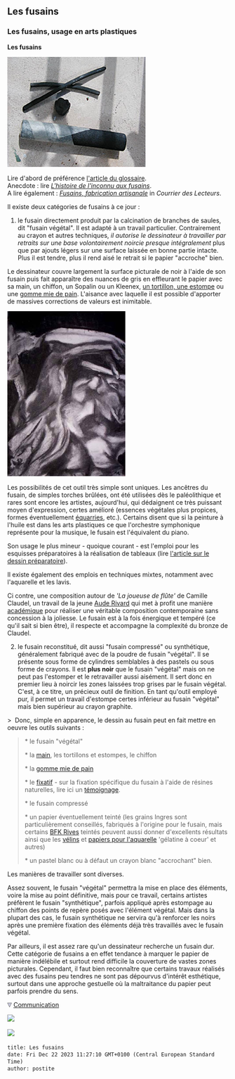 ## Les fusains
### Les fusains, usage en arts plastiques
 **Les fusains**  

![](images/fusains2versionweb.jpg)

Lire d'abord de préférence [l'article du glossaire](fusain2.html).  
Anecdote : lire _[L'histoire de l'inconnu aux fusains](pigmnaturelsetsynth.html#inconnuauxfusains)_.  
A lire également : _[Fusains, fabrication artisanale](courrierdeslecteurs2009c040.html#20090920gc)_ in _Courrier des Lecteurs_.

Il existe deux catégories de fusains à ce jour :

1. le fusain directement produit par la calcination de branches de saules, dit "fusain végétal". Il est adapté à un travail particulier. Contrairement au crayon et autres techniques, _il autorise le dessinateur à travailler par retraits sur une base volontairement noircie presque intégralement_ plus que par ajouts légers sur une surface laissée en bonne partie intacte. Plus il est tendre, plus il rend aisé le retrait si le papier "accroche" bien.

Le dessinateur couvre largement la surface picturale de noir à l'aide de son fusain puis fait apparaître des nuances de gris en effleurant le papier avec sa main, un chiffon, un Sopalin ou un Kleenex, [un tortillon, une estompe](estompetortillon.html) ou une [gomme mie de pain](gommemiedepain.html). L'aisance avec laquelle il est possible d'apporter de massives corrections de valeurs est inimitable.

[![](images/claudelflutistevw.jpg)](quinoussommes.html#aude)

Les possibilités de cet outil très simple sont uniques. Les ancêtres du fusain, de simples torches brûlées, ont été utilisées dès le paléolithique et rares sont encore les artistes, aujourd'hui, qui dédaignent ce très puissant moyen d'expression, certes amélioré (essences végétales plus propices, formes éventuellement [équarries](equarrir.html), etc.). Certains disent que si la peinture à l'huile est dans les arts plastiques ce que l'orchestre symphonique représente pour la musique, le fusain est l'équivalent du piano.

Son usage le plus mineur - quoique courant - est l'emploi pour les esquisses préparatoires à la réalisation de tableaux (lire [l'article sur le dessin préparatoire](dessinpreparatoire.html)).

Il existe également des emplois en techniques mixtes, notamment avec l'aquarelle et les lavis.

Ci contre, une composition autour de _'La joueuse de flûte'_ de Camille Claudel, un travail de la jeune [Aude Rivard](quinoussommes.html#aude) qui met à profit une manière [académique](academies.html) pour réaliser une véritable composition contemporaine sans concession à la joliesse. Le fusain est à la fois énergique et tempéré (ce qu'il sait si bien être), il respecte et accompagne la complexité du bronze de Claudel.

2. le fusain reconstitué, dit aussi "fusain compressé" ou synthétique, généralement fabriqué avec de la poudre de fusain "végétal". Il se présente sous forme de cylindres semblables à des pastels ou sous forme de crayons. Il est **plus noir** que le fusain "végétal" mais on ne peut pas l'estomper et le retravailler aussi aisément. Il sert donc en premier lieu à noircir les zones laissées trop grises par le fusain végétal. C'est, à ce titre, un précieux outil de finition. En tant qu'outil employé pur, il permet un travail d'estompe certes inférieur au fusain "végétal" mais bien supérieur au crayon graphite.

\>  Donc, simple en apparence, le dessin au fusain peut en fait mettre en oeuvre les outils suivants :

> \* le fusain "végétal"
> 
> \* la [main](maindoigtscorps.html), les tortillons et estompes, le chiffon
> 
> \* la [gomme mie de pain](gommemiedepain.html)
> 
> \* le [fixatif](fixatifs.html) - sur la fixation spécifique du fusain à l'aide de résines naturelles, lire ici un [témoignage](resinedammar.html#fixatif).
> 
> \* le fusain compressé
> 
> \* un papier éventuellement teinté (les grains Ingres sont particulièrement conseillés, fabriqués à l'origine pour le fusain, mais certains [BFK Rives](papiersadessin.html#bfk) teintés peuvent aussi donner d'excellents résultats ainsi que les [vélins](papiersadessin.html#velins) et [papiers pour l'aquarelle](papierspourlaquarelle.html#gelatineacoeur) 'gélatine à coeur' et autres)
> 
> \* un pastel blanc ou à défaut un crayon blanc "accrochant" bien.

Les manières de travailler sont diverses.

Assez souvent, le fusain "végétal" permettra la mise en place des éléments, voire la mise au point définitive, mais pour ce travail, certains artistes préfèrent le fusain "synthétique", parfois appliqué après estompage au chiffon des points de repère posés avec l'élément végétal. Mais dans la plupart des cas, le fusain synthétique ne servira qu'à renforcer les noirs après une première fixation des éléments déjà très travaillés avec le fusain végétal.

Par ailleurs, il est assez rare qu'un dessinateur recherche un fusain dur. Cette catégorie de fusains a en effet tendance à marquer le papier de manière indélébile et surtout rend difficile la couverture de vastes zones picturales. Cependant, il faut bien reconnaître que certains travaux réalisés avec des fusains peu tendres ne sont pas dépourvus d'intérêt esthétique, surtout dans une approche gestuelle où la maltraitance du papier peut parfois prendre du sens.



![](images/flechebas.gif) [Communication](http://www.artrealite.com/annonceurs.htm) 

[![](https://cbonvin.fr/sites/regie.artrealite.com/visuels/campagne1.png)](index-2.html#20131014)

![](https://cbonvin.fr/sites/regie.artrealite.com/visuels/campagne2.png)
```
title: Les fusains
date: Fri Dec 22 2023 11:27:10 GMT+0100 (Central European Standard Time)
author: postite
```
